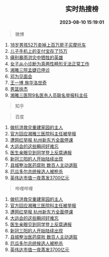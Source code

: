 <div align="center"><h2>实时热搜榜</h2><h4>2023-08-10 15:19:01</h4></div>

> 微博  

1. [18岁男孩52万卖掉上百万房子买摩托车](https://s.weibo.com/weibo?q=%2318%E5%B2%81%E7%94%B7%E5%AD%A952%E4%B8%87%E5%8D%96%E6%8E%89%E4%B8%8A%E7%99%BE%E4%B8%87%E6%88%BF%E5%AD%90%E4%B9%B0%E6%91%A9%E6%89%98%E8%BD%A6%23&t=31&band_rank=1&Refer=top)<br />
2. [儿子手机上的支付宝存了15万](https://s.weibo.com/weibo?q=%E5%84%BF%E5%AD%90%E6%89%8B%E6%9C%BA%E4%B8%8A%E7%9A%84%E6%94%AF%E4%BB%98%E5%AE%9D%E5%AD%98%E4%BA%8615%E4%B8%87&t=31&band_rank=2&Refer=top)<br />
3. [痛别暴雨洪灾中牺牲的英雄](https://s.weibo.com/weibo?q=%23%E7%97%9B%E5%88%AB%E6%9A%B4%E9%9B%A8%E6%B4%AA%E7%81%BE%E4%B8%AD%E7%89%BA%E7%89%B2%E7%9A%84%E8%8B%B1%E9%9B%84%23&t=31&band_rank=3&Refer=top)<br />
4. [女子从小诊断为真两性畸形无法正常工作](https://s.weibo.com/weibo?q=%23%E5%A5%B3%E5%AD%90%E4%BB%8E%E5%B0%8F%E8%AF%8A%E6%96%AD%E4%B8%BA%E7%9C%9F%E4%B8%A4%E6%80%A7%E7%95%B8%E5%BD%A2%E6%97%A0%E6%B3%95%E6%AD%A3%E5%B8%B8%E5%B7%A5%E4%BD%9C%23&t=31&band_rank=4&Refer=top)<br />
5. [湘雅三院孟婕已停诊](https://s.weibo.com/weibo?q=%23%E6%B9%98%E9%9B%85%E4%B8%89%E9%99%A2%E5%AD%9F%E5%A9%95%E5%B7%B2%E5%81%9C%E8%AF%8A%23&t=31&band_rank=5&Refer=top)<br />
6. [邓为见面会](https://s.weibo.com/weibo?q=%E9%82%93%E4%B8%BA%E8%A7%81%E9%9D%A2%E4%BC%9A&t=31&band_rank=6&Refer=top)<br />
7. [王一博 施华洛世奇](https://s.weibo.com/weibo?q=%E7%8E%8B%E4%B8%80%E5%8D%9A%20%E6%96%BD%E5%8D%8E%E6%B4%9B%E4%B8%96%E5%A5%87&t=31&band_rank=7&Refer=top)<br />
8. [男篮徐杰](https://s.weibo.com/weibo?q=%E7%94%B7%E7%AF%AE%E5%BE%90%E6%9D%B0&t=31&band_rank=8&Refer=top)<br />
9. [湘雅三医院9名医务人员联名举报科主任](https://s.weibo.com/weibo?q=%23%E6%B9%98%E9%9B%85%E4%B8%89%E5%8C%BB%E9%99%A29%E5%90%8D%E5%8C%BB%E5%8A%A1%E4%BA%BA%E5%91%98%E8%81%94%E5%90%8D%E4%B8%BE%E6%8A%A5%E7%A7%91%E4%B8%BB%E4%BB%BB%23&t=31&band_rank=9&Refer=top)<br />

> 知乎  


> 百度  

1. [做抗洪救灾重建家园的主人](https://www.baidu.com/s?wd=%E5%81%9A%E6%8A%97%E6%B4%AA%E6%95%91%E7%81%BE%E9%87%8D%E5%BB%BA%E5%AE%B6%E5%9B%AD%E7%9A%84%E4%B8%BB%E4%BA%BA&sa=fyb_news&rsv_dl=fyb_news)<br />
2. [官方回应湘雅三医院科主任被举报](https://www.baidu.com/s?wd=%E5%AE%98%E6%96%B9%E5%9B%9E%E5%BA%94%E6%B9%98%E9%9B%85%E4%B8%89%E5%8C%BB%E9%99%A2%E7%A7%91%E4%B8%BB%E4%BB%BB%E8%A2%AB%E4%B8%BE%E6%8A%A5&sa=fyb_news&rsv_dl=fyb_news)<br />
3. [遭网红举报 杭州新东方全面停课](https://www.baidu.com/s?wd=%E9%81%AD%E7%BD%91%E7%BA%A2%E4%B8%BE%E6%8A%A5+%E6%9D%AD%E5%B7%9E%E6%96%B0%E4%B8%9C%E6%96%B9%E5%85%A8%E9%9D%A2%E5%81%9C%E8%AF%BE&sa=fyb_news&rsv_dl=fyb_news)<br />
4. [大运会的这些瞬间好难忘](https://www.baidu.com/s?wd=%E5%A4%A7%E8%BF%90%E4%BC%9A%E7%9A%84%E8%BF%99%E4%BA%9B%E7%9E%AC%E9%97%B4%E5%A5%BD%E9%9A%BE%E5%BF%98&sa=fyb_news&rsv_dl=fyb_news)<br />
5. [医生亲眼见到同学登上反腐通报](https://www.baidu.com/s?wd=%E5%8C%BB%E7%94%9F%E4%BA%B2%E7%9C%BC%E8%A7%81%E5%88%B0%E5%90%8C%E5%AD%A6%E7%99%BB%E4%B8%8A%E5%8F%8D%E8%85%90%E9%80%9A%E6%8A%A5&sa=fyb_news&rsv_dl=fyb_news)<br />
6. [新冠三阳的人开始陆续出现](https://www.baidu.com/s?wd=%E6%96%B0%E5%86%A0%E4%B8%89%E9%98%B3%E7%9A%84%E4%BA%BA%E5%BC%80%E5%A7%8B%E9%99%86%E7%BB%AD%E5%87%BA%E7%8E%B0&sa=fyb_news&rsv_dl=fyb_news)<br />
7. [县城整治医药腐败 数百人主动退赃](https://www.baidu.com/s?wd=%E5%8E%BF%E5%9F%8E%E6%95%B4%E6%B2%BB%E5%8C%BB%E8%8D%AF%E8%85%90%E8%B4%A5+%E6%95%B0%E7%99%BE%E4%BA%BA%E4%B8%BB%E5%8A%A8%E9%80%80%E8%B5%83&sa=fyb_news&rsv_dl=fyb_news)<br />
8. [厄瓜多尔总统候选人被枪杀](https://www.baidu.com/s?wd=%E5%8E%84%E7%93%9C%E5%A4%9A%E5%B0%94%E6%80%BB%E7%BB%9F%E5%80%99%E9%80%89%E4%BA%BA%E8%A2%AB%E6%9E%AA%E6%9D%80&sa=fyb_news&rsv_dl=fyb_news)<br />
9. [英伟达市值一夜蒸发3700亿元](https://www.baidu.com/s?wd=%E8%8B%B1%E4%BC%9F%E8%BE%BE%E5%B8%82%E5%80%BC%E4%B8%80%E5%A4%9C%E8%92%B8%E5%8F%913700%E4%BA%BF%E5%85%83&sa=fyb_news&rsv_dl=fyb_news)<br />

> 哔哩哔哩  

1. [做抗洪救灾重建家园的主人](https://www.baidu.com/s?wd=%E5%81%9A%E6%8A%97%E6%B4%AA%E6%95%91%E7%81%BE%E9%87%8D%E5%BB%BA%E5%AE%B6%E5%9B%AD%E7%9A%84%E4%B8%BB%E4%BA%BA&sa=fyb_news&rsv_dl=fyb_news)<br />
2. [官方回应湘雅三医院科主任被举报](https://www.baidu.com/s?wd=%E5%AE%98%E6%96%B9%E5%9B%9E%E5%BA%94%E6%B9%98%E9%9B%85%E4%B8%89%E5%8C%BB%E9%99%A2%E7%A7%91%E4%B8%BB%E4%BB%BB%E8%A2%AB%E4%B8%BE%E6%8A%A5&sa=fyb_news&rsv_dl=fyb_news)<br />
3. [遭网红举报 杭州新东方全面停课](https://www.baidu.com/s?wd=%E9%81%AD%E7%BD%91%E7%BA%A2%E4%B8%BE%E6%8A%A5+%E6%9D%AD%E5%B7%9E%E6%96%B0%E4%B8%9C%E6%96%B9%E5%85%A8%E9%9D%A2%E5%81%9C%E8%AF%BE&sa=fyb_news&rsv_dl=fyb_news)<br />
4. [大运会的这些瞬间好难忘](https://www.baidu.com/s?wd=%E5%A4%A7%E8%BF%90%E4%BC%9A%E7%9A%84%E8%BF%99%E4%BA%9B%E7%9E%AC%E9%97%B4%E5%A5%BD%E9%9A%BE%E5%BF%98&sa=fyb_news&rsv_dl=fyb_news)<br />
5. [医生亲眼见到同学登上反腐通报](https://www.baidu.com/s?wd=%E5%8C%BB%E7%94%9F%E4%BA%B2%E7%9C%BC%E8%A7%81%E5%88%B0%E5%90%8C%E5%AD%A6%E7%99%BB%E4%B8%8A%E5%8F%8D%E8%85%90%E9%80%9A%E6%8A%A5&sa=fyb_news&rsv_dl=fyb_news)<br />
6. [新冠三阳的人开始陆续出现](https://www.baidu.com/s?wd=%E6%96%B0%E5%86%A0%E4%B8%89%E9%98%B3%E7%9A%84%E4%BA%BA%E5%BC%80%E5%A7%8B%E9%99%86%E7%BB%AD%E5%87%BA%E7%8E%B0&sa=fyb_news&rsv_dl=fyb_news)<br />
7. [县城整治医药腐败 数百人主动退赃](https://www.baidu.com/s?wd=%E5%8E%BF%E5%9F%8E%E6%95%B4%E6%B2%BB%E5%8C%BB%E8%8D%AF%E8%85%90%E8%B4%A5+%E6%95%B0%E7%99%BE%E4%BA%BA%E4%B8%BB%E5%8A%A8%E9%80%80%E8%B5%83&sa=fyb_news&rsv_dl=fyb_news)<br />
8. [厄瓜多尔总统候选人被枪杀](https://www.baidu.com/s?wd=%E5%8E%84%E7%93%9C%E5%A4%9A%E5%B0%94%E6%80%BB%E7%BB%9F%E5%80%99%E9%80%89%E4%BA%BA%E8%A2%AB%E6%9E%AA%E6%9D%80&sa=fyb_news&rsv_dl=fyb_news)<br />
9. [英伟达市值一夜蒸发3700亿元](https://www.baidu.com/s?wd=%E8%8B%B1%E4%BC%9F%E8%BE%BE%E5%B8%82%E5%80%BC%E4%B8%80%E5%A4%9C%E8%92%B8%E5%8F%913700%E4%BA%BF%E5%85%83&sa=fyb_news&rsv_dl=fyb_news)<br />
